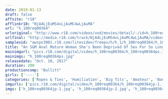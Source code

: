 ```yaml
---
date: 2019-01-13
draft: false
affsite: "r18"
afflinkr18: "NjA4LjEuMS4xLjAuMC4wLjAuMA"
url: "h_100req00364"
urloriginal: "http://www.r18.com/videos/vod/movies/detail/-/id=h_100req00364"
urlfinal: "http://media.r18.com/track/NjA4LjEuMS4xLjAuMC4wLjAuMA/videos/vod/movies/detail/-/id=h_100req00364"
samplevid: "awspv3001.r18.com/litevideo/freepv/h/h_1/h_100req00364/h_100req00364_dmb_w.mp4"
title: "An S&M Anal Mature Woman She's Been Deprived Of Sex For So Long That Her Daydream Fantasies Have Become Sharpened Like The Ass-Penetrating Dreams Of Extremely Kinky Mature Ladies! Creampie Raw Footage!"
mainimgurl: "pics.r18.com/digital/video/h_100req00364/h_100req00364ps.jpg"
mainimgs: "h_100req00364ps.jpg"
releasedate: "Oct. 10, 2017"
duration: 200
productioncomp: "Bullitt"
girls: ['----']
categories: ['Ropes & Ties', 'Humiliation', 'Big Tits', 'Amateur', 'Bondage', 'Threesome / Foursome', 'Anal Sex', 'Hi-Def']
imgurls: ['pics.r18.com/digital/video/h_100req00364/h_100req00364jp-1.jpg', 'pics.r18.com/digital/video/h_100req00364/h_100req00364jp-2.jpg', 'pics.r18.com/digital/video/h_100req00364/h_100req00364jp-3.jpg', 'pics.r18.com/digital/video/h_100req00364/h_100req00364jp-4.jpg', 'pics.r18.com/digital/video/h_100req00364/h_100req00364jp-5.jpg', 'pics.r18.com/digital/video/h_100req00364/h_100req00364jp-6.jpg', 'pics.r18.com/digital/video/h_100req00364/h_100req00364jp-7.jpg', 'pics.r18.com/digital/video/h_100req00364/h_100req00364jp-8.jpg', 'pics.r18.com/digital/video/h_100req00364/h_100req00364jp-9.jpg', 'pics.r18.com/digital/video/h_100req00364/h_100req00364jp-10.jpg', 'pics.r18.com/digital/video/h_100req00364/h_100req00364jp-11.jpg', 'pics.r18.com/digital/video/h_100req00364/h_100req00364jp-12.jpg', 'pics.r18.com/digital/video/h_100req00364/h_100req00364jp-13.jpg', 'pics.r18.com/digital/video/h_100req00364/h_100req00364jp-14.jpg', 'pics.r18.com/digital/video/h_100req00364/h_100req00364jp-15.jpg', 'pics.r18.com/digital/video/h_100req00364/h_100req00364jp-16.jpg', 'pics.r18.com/digital/video/h_100req00364/h_100req00364jp-17.jpg', 'pics.r18.com/digital/video/h_100req00364/h_100req00364jp-18.jpg', 'pics.r18.com/digital/video/h_100req00364/h_100req00364jp-19.jpg', 'pics.r18.com/digital/video/h_100req00364/h_100req00364jp-20.jpg']
imgs: ['h_100req00364jp-1.jpg', 'h_100req00364jp-2.jpg', 'h_100req00364jp-3.jpg', 'h_100req00364jp-4.jpg', 'h_100req00364jp-5.jpg', 'h_100req00364jp-6.jpg', 'h_100req00364jp-7.jpg', 'h_100req00364jp-8.jpg', 'h_100req00364jp-9.jpg', 'h_100req00364jp-10.jpg', 'h_100req00364jp-11.jpg', 'h_100req00364jp-12.jpg', 'h_100req00364jp-13.jpg', 'h_100req00364jp-14.jpg', 'h_100req00364jp-15.jpg', 'h_100req00364jp-16.jpg', 'h_100req00364jp-17.jpg', 'h_100req00364jp-18.jpg', 'h_100req00364jp-19.jpg', 'h_100req00364jp-20.jpg']
---
```

